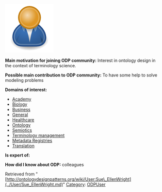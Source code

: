 [![Image:ODPUser.png](../images/a/a6/ODPUser.png)](../Image/ODPUser.png.md "Image:ODPUser.png")




  





__Main motivation for joining ODP community:__ Interest in ontology design in the context of terminology science.


__Possible main contribution to ODP community:__ To have some help to solve modeling problems


__Domains of interest:__



* [Academy](../Community/Academy.md "Community:Academy")
* [Biology](../Community/Biology.md "Community:Biology")
* [Business](../Community/Business.md "Community:Business")
* [General](../Community/General.md "Community:General")
* [Healthcare](../Community/Healthcare.md "Community:Healthcare")
* [Ontology](../Community/Ontology.md "Community:Ontology")
* [Semiotics](../Community/Semiotics.md "Community:Semiotics")
* [Terminology management](http://ontologydesignpatterns.org/wiki/index.php?title=Community:Terminology_management&action=edit&redlink=1 "Community:Terminology management (not yet written)")
* [Metadata Registries](http://ontologydesignpatterns.org/wiki/index.php?title=Community:Metadata_Registries&action=edit&redlink=1 "Community:Metadata Registries (not yet written)")
* [Translation](http://ontologydesignpatterns.org/wiki/index.php?title=Community:Translation&action=edit&redlink=1 "Community:Translation (not yet written)")


__Is expert of:__


  

__How did I know about ODP:__ colleagues






Retrieved from "[http://ontologydesignpatterns.org/wiki/User:Sue\_EllenWright](../User/Sue_EllenWright.md)"
 [Category](http://ontologydesignpatterns.org/wiki/Special:Categories "Special:Categories"): [ODPUser](../Category/ODPUser.md "Category:ODPUser")